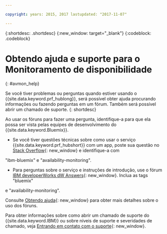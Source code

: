 ```yaml
---

copyright: years: 2015, 2017 lastupdated: "2017-11-07"

---
```


{:shortdesc: .shortdesc}
{:new_window: target="_blank"}
{:codeblock: .codeblock}

# Obtendo ajuda e suporte para o Monitoramento de disponibilidade
{: #avmon_help}

Se você tiver problemas ou perguntas quando estiver usando o {{site.data.keyword.prf_hublong}}, será possível obter ajuda procurando
informações ou fazendo perguntas em um fórum. Também
será possível abrir um chamado de suporte.
{: shortdesc}

Ao usar os fóruns para fazer uma pergunta, identifique-a para que ela possa ser vista pelas equipes de desenvolvimento do {{site.data.keyword.Bluemix}}.

-   Se você tiver questões técnicas sobre como usar o serviço {{site.data.keyword.prf_hubshort}} com um app, poste sua questão no [Stack Overflow](http://stackoverflow.com/search?q=availability-monitoring+ibm-bluemix "(abertoem uma nova guia ou janela)"){: new_window} e identifique-a com

"ibm-bluemix" e "availability-monitoring".
-   Para perguntas sobre o serviço e instruções de introdução, use o fórum [IBM developerWorks dW Answers](https://developer.ibm.com/answers/smartspace/bluemix/ "(aberto em uma novaguia ou janela)"){: new_window}. Inclua as tags "bluemix"

e "availability-monitoring".

Consulte [Obtendo ajuda](https://console.{DomainName}/docs/support/index.html#getting-help){: new_window} para obter mais detalhes sobre o
uso dos fóruns.

Para obter informações sobre como abrir um chamado de suporte do {{site.data.keyword.IBM}} ou sobre níveis de suporte e severidades de chamado, veja [Entrando em contato com o suporte](https://console.{DomainName}/docs/support/index.html#contacting-support){: new_window}.
